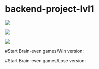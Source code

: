 # backend-project-lvl1
<a href="https://codeclimate.com/github/ayankz/backend-project-lvl1/maintainability"><img src="https://api.codeclimate.com/v1/badges/4de05ad3893a0db52e5e/maintainability" /></a>

<a href="https://codeclimate.com/github/ayankz/backend-project-lvl1/test_coverage"><img src="https://api.codeclimate.com/v1/badges/4de05ad3893a0db52e5e/test_coverage" /></a>

<img src= https://github.com/ayankz/backend-project-lvl1/workflows/GitHub-Actions-linter/badge.svg>


#Start Brain-even games/Win version:

<a href="https://asciinema.org/a/NevQ9vhYKGvRjcQJBGcj8KTkJ"></a>

#Start Brain-even games/Lose version:

<a href="https://asciinema.org/a/3OP3kPqY48IVUKrA8UwrQAg1F"></a>

